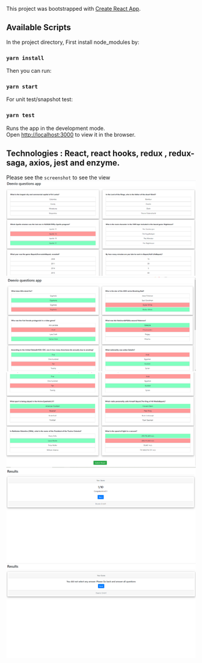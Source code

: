 This project was bootstrapped with [Create React App](https://github.com/facebook/create-react-app).

## Available Scripts

In the project directory, First install node_modules
by:

### `yarn install`

Then you can run:

### `yarn start`

For unit test/snapshot test:

### `yarn test`

Runs the app in the development mode.<br />
Open [http://localhost:3000](http://localhost:3000) to view it in the browser.

Technologies : React, react hooks, redux , redux-saga, axios, jest and enzyme.
---
Please see the `screenshot` to see the view
![screenshot](screenshots/0.PNG)
![screenshot](screenshots/1.PNG)
![screenshot](screenshots/2.PNG)
![screenshot](screenshots/3.PNG)
![screenshot](screenshots/4.PNG)
